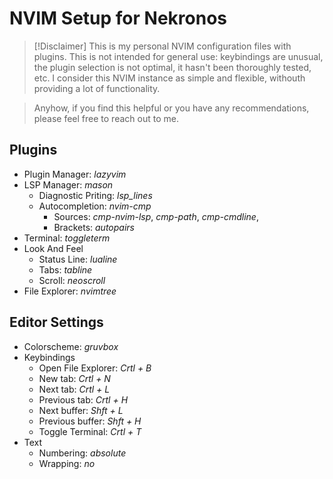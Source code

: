 # NVIM Setup for Nekronos

> [!Disclaimer]
> This is my personal NVIM configuration files with plugins. This is not intended for general use: keybindings are unusual, the plugin selection is not optimal, it hasn't been thoroughly tested, etc. I consider this NVIM instance as simple and flexible, withouth providing a lot of functionality.

> Anyhow, if you find this helpful or you have any recommendations, please feel free to reach out to me.

## Plugins
- Plugin Manager: *lazyvim*
- LSP Manager: *mason*
    - Diagnostic Priting: *lsp_lines*
    - Autocompletion: *nvim-cmp*
        - Sources: *cmp-nvim-lsp*, *cmp-path*, *cmp-cmdline*, 
        - Brackets: *autopairs*
- Terminal: *toggleterm*
- Look And Feel
    - Status Line: *lualine*
    - Tabs: *tabline*
    - Scroll: *neoscroll*
- File Explorer: *nvimtree*

## Editor Settings
- Colorscheme: *gruvbox*
- Keybindings
    - Open File Explorer: *Crtl + B*
    - New tab: *Crtl + N*
    - Next tab: *Crtl + L*
    - Previous tab: *Crtl + H*
    - Next buffer: *Shft + L*
    - Previous buffer: *Shft + H*
    - Toggle Terminal: *Crtl + T*
- Text
    - Numbering: *absolute*
    - Wrapping: *no*

